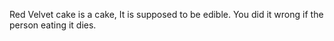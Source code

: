 Red Velvet cake is a cake, It is supposed to be edible. You did it wrong if the person eating it dies.